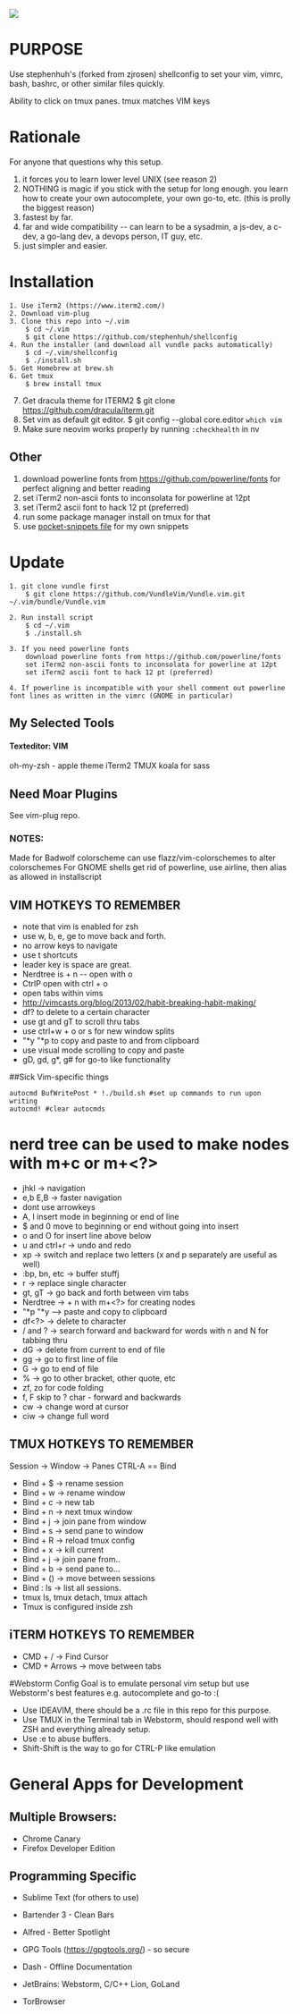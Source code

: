 [![](http://img.shields.io/badge/unicorn-approved-ff69b4.svg)](https://www.youtube.com/watch?v=9auOCbH5Ns4)
# PURPOSE 
Use stephenhuh's (forked from zjrosen)
shellconfig to set your vim, vimrc, bash, bashrc, or other similar files quickly.

Ability to click on tmux panes.
tmux matches VIM keys

# Rationale
For anyone that questions why this setup.
1. it forces you to learn lower level UNIX (see reason 2)
2. NOTHING is magic if you stick with the setup for long enough. you learn how to create your own autocomplete, your own go-to, etc. (this is prolly the biggest reason)
3. fastest by far.
4. far and wide compatibility -- can learn to be a sysadmin, a js-dev, a c-dev, a go-lang dev, a devops person, IT guy, etc.
5. just simpler and easier.

# Installation
	1. Use iTerm2 (https://www.iterm2.com/)
	2. Download vim-plug
	3. Clone this repo into ~/.vim
		$ cd ~/.vim
		$ git clone https://github.com/stephenhuh/shellconfig 
	4. Run the installer (and download all vundle packs automatically)
		$ cd ~/.vim/shellconfig
		$ ./install.sh
	5. Get Homebrew at brew.sh
	6. Get tmux 
		$ brew install tmux
  7. Get dracula theme for ITERM2
    $ git clone https://github.com/dracula/iterm.git
  8. Set vim as default git editor.
    $ git config --global core.editor `which vim`
  9. Make sure neovim works properly by running `:checkhealth` in nv
   

## Other
1. download powerline fonts from https://github.com/powerline/fonts for perfect aligning and better reading
2. set iTerm2 non-ascii fonts to inconsolata for powerline at 12pt
3. set iTerm2 ascii font to hack 12 pt (preferred)
4. run some package manager install on tmux for that
5. use [pocket-snippets file](pocket-snippets.md) for my own snippets 

# Update
	1. git clone vundle first
		$ git clone https://github.com/VundleVim/Vundle.vim.git ~/.vim/bundle/Vundle.vim

	2. Run install script
		$ cd ~/.vim
		$ ./install.sh

	3. If you need powerline fonts
		download powerline fonts from https://github.com/powerline/fonts
		set iTerm2 non-ascii fonts to inconsolata for powerline at 12pt
		set iTerm2 ascii font to hack 12 pt (preferred)
	
	4. If powerline is incompatible with your shell comment out powerline font lines as written in the vimrc (GNOME in particular)

## My Selected Tools
#### Texteditor: VIM
oh-my-zsh - apple theme
iTerm2
TMUX
koala for sass

## Need Moar Plugins
See vim-plug repo.

### NOTES:
Made for Badwolf colorscheme
can use flazz/vim-colorschemes to alter colorschemes
For GNOME shells get rid of powerline, use airline, then alias as allowed in installscript

VIM HOTKEYS TO REMEMBER
---
* note that vim is enabled for zsh
* use w, b, e, ge to move back and forth.
* no arrow keys to navigate
* use t<char> shortcuts
* leader key is space are great.
* Nerdtree is <ldr> + n  -- open with o
* CtrlP open with ctrl + o
* open tabs within vims
* http://vimcasts.org/blog/2013/02/habit-breaking-habit-making/
* df? to delete to  a certain character
* use gt and gT to scroll thru tabs
* use ctrl+w + o or s for new window splits
* "*y "*p to copy and paste to and from clipboard
* use visual mode scrolling to copy and paste
* gD, gd, g*, g# for go-to like functionality

##Sick Vim-specific things

```
autocmd BufWritePost * !./build.sh #set up commands to run upon writing
autocmd! #clear autocmds
```

nerd tree can be used to make nodes with m+c or m+<?>
=======
* jhkl -> navigation
* e,b E,B -> faster navigation
* dont use arrowkeys
* A, I insert mode in beginning or end of line
* $ and 0 move to beginning or end without going into insert
* o and O for insert line above below 
* u and ctrl+r -> undo and redo
* xp -> switch and replace two letters (x and p separately are useful as well)
* :bp, bn, etc -> buffer stuffj
* r -> replace single character
* gt, gT -> go back and forth between vim tabs
* Nerdtree -> <ldr> + n with m+<?> for creating nodes
* "*p  "*y --> paste and copy to clipboard
* df<?> -> delete to character
* / and ? -> search forward and backward for words with n and N for tabbing thru
* dG -> delete from current to end of file
* gg -> go to first line of file
* G -> go to end of file
* % -> go to other bracket, other quote, etc
* zf, zo for code folding
* f<?>, F<?> skip to ? char - forward and backwards
* cw -> change word at cursor
* ciw -> change full word 

TMUX HOTKEYS TO REMEMBER
---
Session -> Window -> Panes
CTRL-A == Bind
* Bind + $ -> rename session
* Bind + w -> rename window
* Bind + c -> new tab
* Bind + n -> next tmux window
* Bind + j -> join pane from window
* Bind + s -> send pane to window
* Bind + R -> reload tmux config
* Bind + x -> kill current
* Bind + j -> join pane from..
* Bind + b -> send pane to...
* Bind + () -> move between sessions
* Bind : ls -> list all sessions.
* tmux ls, tmux detach, tmux attach
* Tmux is configured inside zsh

iTERM HOTKEYS TO REMEMBER
---
* CMD + / -> Find Cursor
* CMD + Arrows -> move between tabs

#Webstorm Config
Goal is to emulate personal vim setup but use Webstorm's best features e.g. autocomplete and go-to :(
- Use IDEAVIM, there should be a .rc file in this repo for this purpose.
- Use TMUX in the Terminal tab in Webstorm, should respond well with ZSH and everything already setup.
- Use :e to abuse buffers.
- Shift-Shift is the way to go for CTRL-P like emulation

# General Apps for Development
## Multiple Browsers:
- Chrome Canary
- Firefox Developer Edition

## Programming Specific
- Sublime Text (for others to use)
- Bartender 3 - Clean Bars
- Alfred - Better Spotlight
- GPG Tools (https://gpgtools.org/) - so secure
- Dash - Offline Documentation
- JetBrains: Webstorm, C/C++ Lion, GoLand

- TorBrowser
